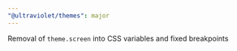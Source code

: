 ```yaml
---
"@ultraviolet/themes": major
---
```


Removal of `theme.screen` into CSS variables and fixed breakpoints
